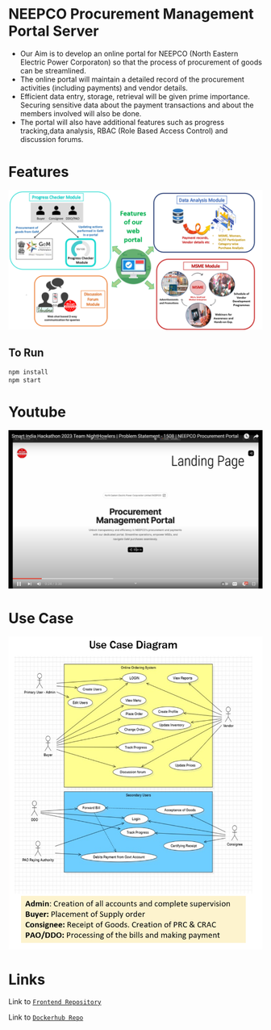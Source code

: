 # NEEPCO Procurement Management Portal Server

- Our Aim is to develop an online portal for NEEPCO (North Eastern Electric Power Corporaton) so that the process of procurement of goods can be streamlined.
- The online portal will maintain a detailed record of the procurement activities (including payments) and vendor details.
- Efficient data entry, storage, retrieval will be given prime importance. Securing sensitive data about the payment transactions and about the members involved will also be done.
- The portal will also have additional features such as progress tracking,data analysis, RBAC (Role Based Access Control) and discussion forums.

# Features
![Features](./Assets/sih_features.png)

## To Run

```
npm install
npm start
```

# Youtube
[![Alt text](./Assets/Screenshot.png)](https://www.youtube.com/watch?v=fSEUm5lBdsc)

# Use Case
![USE CASE](./Assets/sih_use_case.png)


# Links
Link to [`Frontend Repository`](https://github.com/Ashrockzzz2003/sih_neepco_web)

Link to  [`Dockerhub Repo`](https://hub.docker.com/repository/docker/abhinavark/sih_neepco/general)
